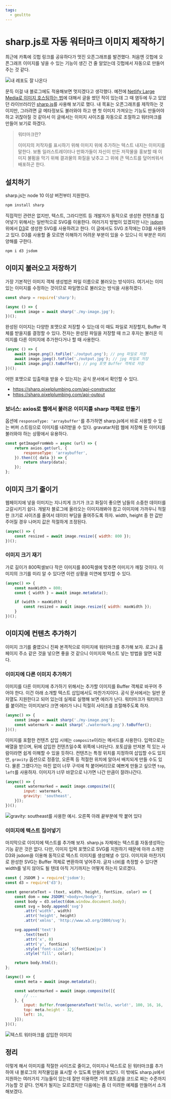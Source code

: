 ```yaml
---
tags:
  - geultto
---
```


# sharp.js로 자동 워터마크 이미지 제작하기

최근에 카톡에 깃헙 링크를 공유하다가 멋진 오픈그래프를 발견했다. 처음엔 깃헙에 오픈그래프 이미지를 넣을 수 있는 기능이 생긴 건 줄 알았는데 깃헙에서 자동으로 만들어주는 것 같다.

![내 레포도 잘 나온다](./assets/opengraph.png)

문득 이걸 내 블로그에도 적용해보면 멋지겠다고 생각했다. 예전에 [Netlify Large Media로 이미지 호스팅하는 법](/post/netlify-large-media)에 대해서 글을 썼던 적이 있는데 그 때 염두에 두고 있었던 라이브러리인 [sharp.js](https://sharp.pixelplumbing.com)를 사용해 보기로 했다. 내 목표는 오픈그래프를 제작하는 것이지만, 그러려면 글 메타정보도 불러와야 하고 맨 첫 이미지 가져오는 기능도 만들어야 하고 귀찮아질 것 같아서 이 글에서는 이미지 사이즈를 자동으로 조절하고 워터마크를 만들어 보기로 하겠다.

> 워터마크란?
>
> 이미지의 저작자를 표시하기 위해 이미지 위에 추가하는 텍스트 내지는 이미지를 말한다. 보통 일러스트레이터나 만화가들이 자신이 만든 저작물을 홍보할 때 이미지 불펌을 막기 위해 결과물의 화질을 낮추고 그 위에 큰 텍스트를 덮어씌워서 배포하곤 한다.

## 설치하기

sharp.js는 node 10 이상 버전부터 지원한다.

```sh
npm install sharp
```

직접적인 관련은 없지만, 텍스트, 그라디언트 등 개발자가 동적으로 생성한 컨텐츠를 집어넣기 위해서는 일반적으로 SVG를 이용한다. 여러가지 방법이 있겠지만 나는 [jsdom](https://github.com/jsdom/jsdom) 위에서 [D3](https://d3js.org)로 생성한 SVG를 사용하려고 한다. 이 글에서도 SVG 조작에는 D3를 사용하고 있다. D3를 사용할 줄 모르면 이해하기 어려운 부분이 있을 수 있으니 이 부분은 미리 양해를 구한다.

```sh
npm i d3 jsdom
```

## 이미지 불러오고 저장하기

가장 기본적인 이미지 객체 생성법은 파일 이름으로 불러오는 방식이다. 여기서는 이미 있는 이미지를 수정하는 것이므로 파일명으로 불러오는 방식을 사용하겠다.

```js
const sharp = require('sharp');

(async () => {
	const image = await sharp('./my-image.jpg');
})();
```

완성된 이미지는 다양한 포맷으로 저장할 수 있는데 이 때도 파일로 저장할지, Buffer 객체를 받을지를 결정할 수 있다. 전자는 완성된 파일을 저장할 때 쓰고 후자는 불러온 이미지를 다른 이미지에 추가한다거나 할 때 사용한다.

```js
(async () => {
	await image.png().toFile('./output.png'); // png 파일로 저장
	await image.jpeg().toFile('./output.jpg'); // jpg 파일로 저장
	await image.png().toBuffer(); // png 포맷 Buffer 객체로 저장
})();
```

어떤 포맷으로 입출력을 받을 수 있는지는 공식 문서에서 확인할 수 있다.

- <https://sharp.pixelplumbing.com/api-constructor>
- <https://sharp.pixelplumbing.com/api-output>

### 보너스: axios로 웹에서 불러온 이미지를 sharp 객체로 만들기

옵션에 `responseType: 'arraybuffer'`를 추가하면 sharp.js에서 바로 사용할 수 있는 버퍼 스트링으로 이미지를 내려받을 수 있다. gravatar처럼 웹에 저장해 둔 이미지를 불러와야 하는 상황에서 유용하다.

```js
const getImageFromWeb = async (url) => {
    return axios.get(url, {
        responseType: 'arraybuffer',
    }).then(({ data }) => {
        return sharp(data);
    });
};
```

## 이미지 크기 줄이기

웹페이지에 넣을 이미지는 지나치게 크기가 크고 화질이 좋으면 남들의 소중한 데이터를 고갈시키기 쉽다. 개발자 블로그에 올라오는 이미지래봐야 참고 이미지에 가까우니 적절한 크기로 사이즈를 줄여서 데이터 부담을 줄여주도록 하자. width, height 중 한 값만 주어질 경우 나머지 값은 적절하게 조정된다.

```js
(async() => {
	const resized = await image.resize({ width: 800 });
})();
```

### 이미지 크기 재기

가로 길이가 800픽셀보다 작은 이미지를 800픽셀에 맞추면 이미지가 깨질 것이다. 이미지의 크기를 미리 알 수 있다면 이런 상황을 미연에 방지할 수 있다.

```js
(async() => {
	const maxWidth = 800;
	const { width } = await image.metadata();

	if (width > maxWidth) {
		const resized = await image.resize({ width: maxWidth });
	}
})();
```

## 이미지에 컨텐츠 추가하기

이미지 크기를 줄였으니 진짜 본격적으로 이미지에 워터마크를 추가해 보자. 로고나 홈페이지 주소 같은 것을 넣으면 좋을 것 같으니 이미지와 텍스트 넣는 방법을 알면 되겠다.

### 이미지에 다른 이미지 추가하기

이미지를 다른 이미지에 추가하기 위해서는 추가할 이미지를 Buffer 객체로 바꾸어 주어야 한다. 이건 아래 소개할 텍스트 삽입에서도 마찬가지이다. 공식 문서에서는 일반 문자열도 지원한다고 되어 있는데 실제로 실행해 보면 에러가 난다. 워터마크가 워터마크를 붙이려는 이미지보다 크면 에러가 나니 적절히 사이즈를 조절해주도록 하자.

```js
(async() => {
	const image = await sharp('./my-image.png');
	const watermark = await sharp('./watermark.png').toBuffer();
})();
```

이미지를 포함한 컨텐츠 삽입 시에는 `composite`이라는 메서드를 사용한다. 입력으로는 배열을 받으며, 뒤에 삽입한 컨텐츠일수록 위쪽에 나타난다. 포토샵을 만져본 적 있는 사람이라면 쉽게 이해할 수 있을 듯하다. 컨텐츠는 특정 위치를 지정하여 삽입할 수도 있지만, `gravity` 옵션으로 정중앙, 오른쪽 등 적절한 위치에 알아서 배치되게 만들 수도 있다. 물론 그랬다가는 마진 없이 너무 구석에 척 붙어버리므로 예쁘게 만들고 싶으면 `top`, `left`를 사용하자. 이미지가 너무 바깥으로 나가면 나간 만큼이 잘려나간다.

```js
(async() => {
	const watermarked = await image.composite([{
		input: watermark,
		gravity: 'southeast',
	}]);
})();
```

![gravity: southeast를 사용한 예시. 오른쪽 아래 끝부분에 딱 붙어 있다](./assets/gravity.png)

### 이미지에 텍스트 집어넣기

마지막으로 이미지에 텍스트를 추가해 보자. sharp.js 자체에는 텍스트를 자동생성하는 기능 같은 것은 없다. 다만, 이미지 입력 포맷으로 SVG를 지원하기 때문에 아까 소개한 D3와 jsdom을 이용해 동적으로 텍스트 이미지를 생성해낼 수 있다. 이미지와 마찬가지로 완성한 SVG는 Buffer 객체로 변환하여 넣어주자. 글자 너비를 측정할 수 있다면 width를 넣지 않아도 될 텐데 아직 거기까지는 어떻게 하는지 모르겠다.

```js
const { JSDOM } = require('jsdom');
const d3 = require('d3');

const generateText = (text, width, height, fontSize, color) => {
    const dom = new JSDOM('<body></body>');
    const body = d3.select(dom.window.document.body);
    const svg = body.append('svg')
        .attr('width', width)
        .attr('height', height)
        .attr('xmlns', 'http://www.w3.org/2000/svg');

    svg.append('text')
        .text(text)
        .attr('x', 0)
        .attr('y', fontSize)
        .style('font-size', `${fontSize}px`)
        .style('fill', color);

    return body.html();
};

(async() => {
	const meta = await image.metadata();

	const watermarked = await image.composite([{
		// ...
	}, {
		input: Buffer.from(generateText('Hello, world!', 100, 16, 16, 'white')),
		top: meta.height - 32,
		left: 16,
	}]);
})();
```

![텍스트 워터마크를 삽입한 이미지](./assets/text-watermark.png)

## 정리

이렇게 해서 이미지를 적절한 사이즈로 줄이고, 이미지나 텍스트로 된 워터마크를 추가하여 내 블로그의 저작물임을 표시할 수 있도록 만들어 보았다. 이 밖에도 sharp.js에서 지원하는 여러가지 기능들이 있는데 잘만 이용하면 거의 포토샵을 코드로 짜는 수준까지 가능할 것 같다. 언제가 될지는 모르겠지만 다음에는 좀 더 미려한 예제를 만들어서 소개해보겠다.
